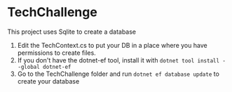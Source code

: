 # TechChallenge

This project uses Sqlite to create a database

1. Edit the TechContext.cs to put your DB in a place where you have permissions to create files.
2. If you don't have the dotnet-ef tool, install it with `dotnet tool install --global dotnet-ef`
3. Go to the TechChallenge folder and run `dotnet ef database update` to create your database
